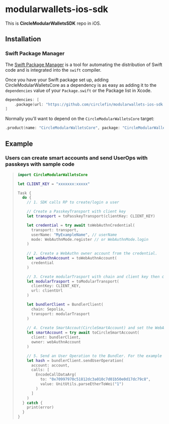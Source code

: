 # modularwallets-ios-sdk

This is **CircleModularWalletsSDK** repo in iOS.

## Installation

### Swift Package Manager

The [Swift Package Manager](https://swift.org/package-manager/) is a tool for automating the distribution of Swift code and is integrated into the `swift` compiler.

Once you have your Swift package set up, adding CircleModularWalletsCore as a dependency is as easy as adding it to the `dependencies` value of your `Package.swift` or the Package list in Xcode.

```swift
dependencies: [
    .package(url: "https://github.com/circlefin/modularwallets-ios-sdk.git", .upToNextMajor(from: "1.0.0"))
]
```

Normally you'll want to depend on the `CircleModularWalletsCore` target:

```swift
.product(name: "CircleModularWalletsCore", package: "CircleModularWalletsCore")
```

## Example

### Users can create smart accounts and send UserOps with passkeys with sample code

> ```swift
> import CircleModularWalletsCore
> 
> let CLIENT_KEY = "xxxxxxx:xxxxx"
> 
> Task {
>   do {
>     // 1. SDK calls RP to create/login a user
> 
>     // Create a PasskeyTransport with client key
>     let transport = toPasskeyTransport(clientKey: CLIENT_KEY)
> 
>     let credential = try await toWebAuthnCredential(
>       transport: transport,
>       userName: "MyExampleName", // userName
>       mode: WebAuthnMode.register // or WebAuthnMode.login
>     )
>       
>     // 2. Create a WebAuthn owner account from the credential.
>     let webAuthnAccount = toWebAuthnAccount(
>       credential
>     )
> 
>     // 3. Create modularTrasport with chain and client key then create a bundlerClient
>     let modularTrasport = toModularTransport( 
>       clientKey: CLIENT_KEY,
>       url: clientUrl
>     )
> 
>     let bundlerClient = BundlerClient( 
>       chain: Sepolia,
>       transport: modularTrasport
>     )
>  
>     // 4. Create SmartAccout(CircleSmartAccount) and set the WebAuthn account as the owner
>     let smartAccount = try await toCircleSmartAccount(
>       client: bundlerClient,
>       owner: webAuthnAccount
>     )
> 
>     // 5. Send an User Operation to the Bundler. For the example below, we will send 1 ETH to a random address.
>     let hash = bundlerClient.sendUserOperation(
>       account: account,
>       calls: [
>         EncodeCallDataArg(
>           to: "0x70997970c51812dc3a010c7d01b50e0d17dc79c8",
>           value: UnitUtils.parseEtherToWei("1")
>         )
>       ]
>     )
>   } catch {
>     print(error)
>   }
> }
> ```
